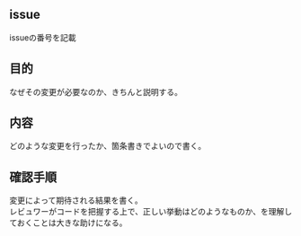 ## issue
issueの番号を記載

## 目的
なぜその変更が必要なのか、きちんと説明する。

## 内容
どのような変更を行ったか、箇条書きでよいので書く。

## 確認手順
変更によって期待される結果を書く。<br>
レビュワーがコードを把握する上で、正しい挙動はどのようなものか、を理解しておくことは大きな助けになる。
